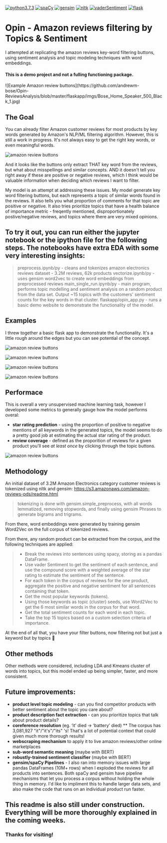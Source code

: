 [![python3.7.3](https://img.shields.io/badge/python-3.7.3-orange)](https://spacy.io)
[![spaCy](https://img.shields.io/badge/-spaCy-blue)](https://spacy.io)
[![gensim](https://img.shields.io/badge/gensim-Word2Vec-blue)](https://radimrehurek.com/gensim/)
[![nltk](https://img.shields.io/badge/-nltk-orange)](https://www.nltk.org)
[![vaderSentiment](https://img.shields.io/badge/-vaderSentiment-24292E)](https://github.com/cjhutto/vaderSentiment)
[![flask](https://img.shields.io/badge/-flask-363B3D)](https://palletsprojects.com/p/flask/)

# Opin - Amazon reviews filtering by Topics & Sentiment

I attempted at replicating the amazon reviews key-word filtering buttons, using sentiment analysis and topic modeling techniques with word embeddings.

#### This is a demo project and not a fulling functioning package.

<INSERT EXAMPLE AMAZON REVIEW BUTTONS>
![Example Amazon review buttons](https://github.com/andrewm-bose/Opin-ReviewsAnalysis/blob/master/flaskapp/imgs/Bose_Home_Speaker_500_Black_1.jpg)

## The Goal

You can already filter Amazon customer reviews for most products by key words generated by Amazon's NLP/ML filtering algorithm. However, this is still a work in progress. It's not always easy to get the right key words, or even meaningful words.

![amazon review buttons](https://github.com/andrewm-bose/Opin-ReviewsAnalysis/blob/master/readme_imgs/Screen%20Shot%202019-08-19%20at%204.13.40%20PM%20copy.png)
  
And it looks like the buttons only extract THAT key word from the reviews, but what about misspellings and similar concepts. AND it doesn't tell you right away if these are positive or negative reviews, which I think would be valuable information when deciding which reviews I want to filter.

My model is an attempt at addressing these issues. My model generate key word filtering buttons, but each represents a topic of similar words found in the reviews. It also tells you what proportion of comments for that topic are positive or negative. It also tries prioritize topics that have a health balance of importance metric - freqently mentioned, disproportionately postive/negative reviews, and topics where there are very mixed opinions.


## To try it out, you can run either the jupyter notebook or the ipython file for the following steps. The notebooks have extra EDA with some very interesting insights:
> preprocess.ipynb/py - cleans and tokenizes amazon electronics reviews dataset - 3.2M reviews, 62k products
> vectorize.ipynb/py - uses gensim word2vec to create word embeddings from preprocessed reviews
> main_single_run.ipynb/py - main program, performs topic modelling and sentiment analysis on a random product from the data set. Output ~15 topics with the customers' sentiment counts for the key words in that cluster.
> flaskapp/opin_app.py - runs a basic demo website to demonstrate the functionality of the model.


## Examples

I threw together a basic flask app to demonstrate the functionality. It's a little rough around the edges but you can see potential of the concept.

![amazon review buttons](https://github.com/andrewm-bose/Opin-ReviewsAnalysis/blob/master/readme_imgs/Screen%20Shot%202019-08-19%20at%204.12.17%20PM.png)

![amazon review buttons](https://github.com/andrewm-bose/Opin-ReviewsAnalysis/blob/master/readme_imgs/Screen%20Shot%202019-08-19%20at%204.12.33%20PM.png)

![amazon review buttons](https://github.com/andrewm-bose/Opin-ReviewsAnalysis/blob/master/readme_imgs/Screen%20Shot%202019-08-19%20at%204.12.54%20PM.png)

![amazon review buttons](https://github.com/andrewm-bose/Opin-ReviewsAnalysis/blob/master/readme_imgs/Screen%20Shot%202019-08-19%20at%204.11.18%20PM.png)

## Performace

This is overall a very unsupervised machine learning task, however I developed some metrics to generally gauge how the model performs overal:
* **star rating prediction** - using the proportion of positive to negative mentions of all keywords in the generated topics, the model seems to do a pretty good job at estimating the actual star rating of the product.
* **review coverage** - defined as the proporition of reviews for a given product you'll see *at least once* by clicking through the topic buttons.

![amazon review buttons](https://github.com/andrewm-bose/Opin-ReviewsAnalysis/blob/master/readme_imgs/Screen%20Shot%202019-08-19%20at%204.10.21%20PM.png)


## Methodology
An initial dataset of 3.2M Amazon Electronics category customer reviews is tokenized using nltk and gensim: https://s3.amazonaws.com/amazon-reviews-pds/readme.html
>tokenizing is done with gensim.simple_preprocess, with all words lemmatized, removing stopwords, and finally using gensim Phrases to generate bigrams and trigrams.

From there, word embeddings were generated by training gensim Word2Vec on the full corpus of tokenized reviews.

From there, any random product can be extracted from the corpus, and the following techniques are applied:
>* Break the reviews into sentences using spacy, storing as a pandas DataFrame.
>* Use vader Sentiment to get the sentiment of each sentence, and use the compound score with a weighted average of the star rating to estimate the sentiment of the sentence.
>* For each token in the corpus of reviews for the one product, aggregate the positive and negative sentiment for all sentences containing that token.
>* Get the most popular keywords (tokens).
>* Using those keywords as topic (cluster) seeds, use Word2Vec to get the 6 most similar words in the corpus for that word.
>* Get the total sentiment counts for each word in each topic.
>* Take the top 15 topics based on a custom selection criteria of importance.

At the end of all that, you have your filter buttons, now filtering not but just a keyword but by topics :tada:

## Other methods
Other methods were considered, including LDA and Kmeans cluster of words into topics, but this model ended up being simpler, faster, and more consistent.

## Future improvements:
* **product level topic modeling** - can you find competitor products with better sentiment about the topic you care about?
* **product description fact extraction** - can you prioritize topics that talk about product details?
* **coreference resolution** (eg. ‘it’ died -> ‘battery’ died)
** The corpus has 3,081,927 "it"/"it's"/"its" 's! That's a lot of potential context that could given much more thorough results!
* **webscraping mechanism** to apply it to live amazon reviews/other online marketplaces
* **sub-word semantic meaning** (maybe with BERT)
* **robustly-trained sentiment classifier** (maybe with BERT)
* **gensim/spaCy Pipelines** - I also ran into memory issues with large pandas DataFrames (10M+ rows) when I exploded the reviews for all products into sentences. Both spaCy and gensim have pipeline mechanisms that let you process a corpus without holding the whole thing in memory. I'd like to impliment this to handle larger data sets, and also make the code that runs on an individual product run faster.

## This readme is also still under construction. Everything will be more thoroughly explained in the coming weeks.

### Thanks for visiting!
